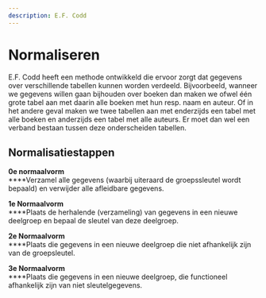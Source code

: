 ```yaml
---
description: E.F. Codd
---
```


# Normaliseren

E.F. Codd heeft een methode ontwikkeld die ervoor zorgt dat gegevens over verschillende tabellen kunnen worden verdeeld. Bijvoorbeeld, wanneer we gegevens willen gaan bijhouden over boeken dan maken we ofwel één grote tabel aan met daarin alle boeken met hun resp. naam en auteur. Of in het andere geval maken we twee tabellen aan met enderzijds een tabel met alle boeken en anderzijds een tabel met alle auteurs. Er moet dan wel een verband bestaan tussen deze onderscheiden tabellen.&#x20;

## **Normalisatiestappen**&#x20;

**0e normaalvorm** \
****Verzamel alle gegevens (waarbij uiteraard de groepssleutel wordt bepaald) en verwijder alle afleidbare gegevens.&#x20;

**1e Normaalvorm** \
****Plaats de herhalende (verzameling) van gegevens in een nieuwe deelgroep en bepaal de sleutel van deze deelgroep.&#x20;

**2e Normaalvorm** \
****Plaats die gegevens in een nieuwe deelgroep die niet afhankelijk zijn van de groepsleutel.&#x20;

**3e Normaalvorm** \
****Plaats die gegevens in een nieuwe deelgroep, die functioneel afhankelijk zijn van niet sleutelgegevens.
